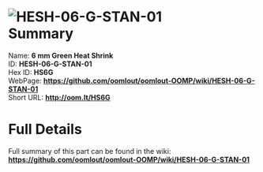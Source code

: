 
![HESH-06-G-STAN-01](https://github.com/oomlout/oomlout-OOMP/blob/master/parts/HESH-06-G-STAN-01/HESH-06-G-STAN-01_420.jpg)   
Summary
=================
  
Name: __6 mm Green Heat Shrink__    
ID: __HESH-06-G-STAN-01__   
Hex ID: __HS6G__   
WebPage: __https://github.com/oomlout/oomlout-OOMP/wiki/HESH-06-G-STAN-01__   
Short URL: __http://oom.lt/HS6G__   

Full Details
==========================
Full summary of this part can be found in the wiki:   
__https://github.com/oomlout/oomlout-OOMP/wiki/HESH-06-G-STAN-01__    

